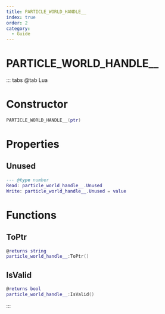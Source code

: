 ```yaml
---
title: PARTICLE_WORLD_HANDLE__
index: true
order: 2
category:
  - Guide
---
```


# PARTICLE_WORLD_HANDLE__

::: tabs
@tab Lua
# Constructor
```lua
PARTICLE_WORLD_HANDLE__(ptr)
```
# Properties
## Unused 
```lua
--- @type number
Read: particle_world_handle__.Unused
Write: particle_world_handle__.Unused = value
```
# Functions
## ToPtr
```lua
@returns string
particle_world_handle__:ToPtr()
```
## IsValid
```lua
@returns bool
particle_world_handle__:IsValid()
```

:::